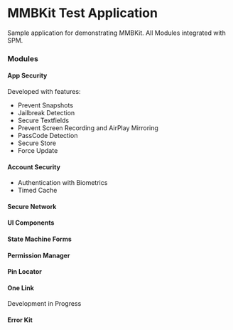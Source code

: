 # MMBKit Test Application
Sample application for demonstrating MMBKit. All Modules integrated with SPM.

### Modules
#### App Security
Developed with features:
- Prevent Snapshots
- Jailbreak Detection
- Secure Textfields
- Prevent Screen Recording and AirPlay Mirroring
- PassCode Detection
- Secure Store
- Force Update
#### Account Security
- Authentication with Biometrics
- Timed Cache
#### Secure Network
#### UI Components
#### State Machine Forms
#### Permission Manager
#### Pin Locator
#### One Link
Development in Progress
#### Error Kit
